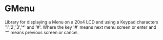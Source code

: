 # GMenu

Library for displaying a Menu on a 20x4 LCD and using a Keypad characters '1','2','3','\*' and '#'.  Where the key '#' means next menu screen or enter and '\*' means previous screen or cancel.
